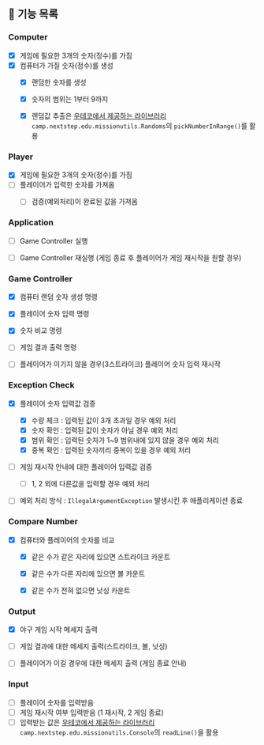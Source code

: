 ## 📌 기능 목록

### Computer
- [x] 게임에 필요한 3개의 숫자(정수)를 가짐
- [x] 컴퓨터가 가질 숫자(정수)를 생성
  - [x] 랜덤한 숫자를 생성
  - [x] 숫자의 범위는 1부터 9까지
  - [x] 랜덤값 추출은 [우테코에서 제공하는 라이브러리](https://github.com/woowacourse-projects/mission-utils#mission-utils) `camp.nextstep.edu.missionutils.Randoms`의 `pickNumberInRange()`를 활용


### Player
- [x] 게임에 필요한 3개의 숫자(정수)를 가짐
- [ ] 플레이어가 입력한 숫자를 가져옴
  - [ ] 검증(예외처리)이 완료된 값을 가져옴


### Application
- [ ] Game Controller 실행
- [ ] Game Controller 재실행 (게임 종료 후 플레이어가 게임 재시작을 원할 경우)


### Game Controller
- [x] 컴퓨터 랜덤 숫자 생성 명령
- [x] 플레이어 숫자 입력 명령
- [x] 숫자 비교 명령
- [ ] 게임 결과 출력 명령
- [ ] 플레이어가 이기지 않을 경우(3스트라이크) 플레이어 숫자 입력 재시작


### Exception Check
- [x] 플레이어 숫자 입력값 검증
  - [x] 수량 체크 : 입력된 값이 3개 초과일 경우 예외 처리
  - [x] 숫자 확인 : 입력된 값이 숫자가 아닐 경우 예외 처리
  - [x] 범위 확인 : 입력된 숫자가 1~9 범위내에 있지 않을 경우 예외 처리
  - [x] 중복 확인 : 입력된 숫자끼리 중복이 있을 경우 예외 처리
- [ ] 게임 재시작 안내에 대한 플레이어 입력값 검증
  - [ ] 1, 2 외에 다른값을 입력할 경우 예외 처리
- [ ] 예외 처리 방식 : `IllegalArgumentException` 발생시킨 후 애플리케이션 종료


### Compare Number
- [x] 컴퓨터와 플레이어의 숫자를 비교
  - [x] 같은 수가 같은 자리에 있으면 스트라이크 카운트
  - [x] 같은 수가 다른 자리에 있으면 볼 카운트
  - [x] 같은 수가 전혀 없으면 낫싱 카운트


### Output
- [x] 야구 게임 시작 메세지 출력
- [ ] 게임 결과에 대한 메세지 출력(스트라이크, 볼, 낫싱)
- [ ] 플레이어가 이길 경우에 대한 메세지 출력 (게임 종료 안내)


### Input
- [ ] 플레이어 숫자를 입력받음
- [ ] 게임 재시작 여부 입력받음 (1 재시작, 2 게임 종료)
- [ ] 입력받는 값은 [우테코에서 제공하는 라이브러리](https://github.com/woowacourse-projects/mission-utils#mission-utils) `camp.nextstep.edu.missionutils.Console`의 `readLine()`을 활용